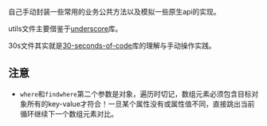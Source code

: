 自己手动封装一些常用的业务公共方法以及模拟一些原生api的实现。

utils文件主要借鉴于<a href="https://github.com/jashkenas/underscore">underscore</a>库。

30s文件其实就是<a href="https://github.com/30-seconds/30-seconds-of-code">30-seconds-of-code</a>库的理解与手动操作实践。


## 注意

- `where`和`findwhere`第二个参数是对象，遍历时切记，数组元素必须包含目标对象所有的key-value才符合！一旦某个属性没有或属性值不同，直接跳出当前循环继续下一个数组元素对比。